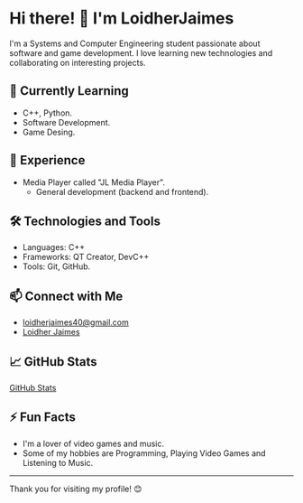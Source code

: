 # Hi there! 👋 I'm LoidherJaimes

I'm a Systems and Computer Engineering student passionate about software and game development. I love learning new technologies and collaborating on interesting projects.

## 🌱 Currently Learning

- C++, Python.
- Software Development.
- Game Desing.

## 💼 Experience

- Media Player called "JL Media Player".
  - General development (backend and frontend).

## 🛠️ Technologies and Tools

- Languages: C++
- Frameworks: QT Creator, DevC++
- Tools: Git, GitHub.

## 📫 Connect with Me

- [loidherjaimes40@gmail.com](mailto:loidherjaimes40@gmail.com)
- [Loidher Jaimes](https://www.linkedin.com/in/loidher-jaimes/)

## 📈 GitHub Stats

[GitHub Stats](https://github-readme-stats.vercel.app/api?username=LoidherJaimes&show_icons=true&theme=radical)

## ⚡ Fun Facts

- I'm a lover of video games and music.
- Some of my hobbies are Programming, Playing Video Games and Listening to Music.

---

Thank you for visiting my profile! 😊
